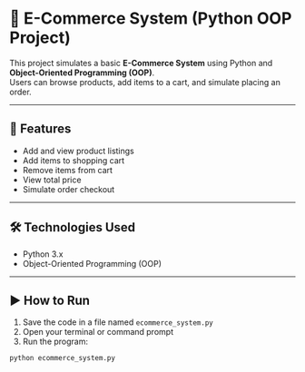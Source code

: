 # 🛒 E-Commerce System (Python OOP Project)

This project simulates a basic **E-Commerce System** using Python and **Object-Oriented Programming (OOP)**.  
Users can browse products, add items to a cart, and simulate placing an order.

---

## 📌 Features

- Add and view product listings
- Add items to shopping cart
- Remove items from cart
- View total price
- Simulate order checkout

---

## 🛠 Technologies Used

- Python 3.x
- Object-Oriented Programming (OOP)

---

## ▶️ How to Run

1. Save the code in a file named `ecommerce_system.py`
2. Open your terminal or command prompt
3. Run the program:
```bash
python ecommerce_system.py
